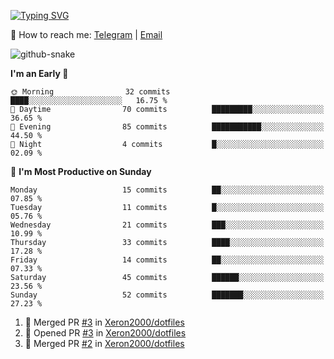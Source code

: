 [![Typing SVG](https://readme-typing-svg.demolab.com?font=Fira+Code&pause=1000&width=435&lines=%F0%9F%91%8B+Hi%2C+I'm+Xeron)](https://git.io/typing-svg)

📮️ How to reach me: [Telegram](https://t.me/Xeron23) | [Email](mailto:cw48565@gmail.com)

<picture>
  <source media="(prefers-color-scheme: dark)" srcset="https://github.com/Xeron2000/Xeron2000/blob/output/github-contribution-grid-snake-dark.svg" />
  <source media="(prefers-color-scheme: light)" srcset="https://github.com/Xeron2000/Xeron2000/blob/output/github-contribution-grid-snake.svg" />
  <img alt="github-snake" src="github-snake.svg" />
</picture>

<!--START_SECTION:waka-->
**I'm an Early 🐤** 

```text
🌞 Morning                32 commits          ████░░░░░░░░░░░░░░░░░░░░░   16.75 % 
🌆 Daytime                70 commits          █████████░░░░░░░░░░░░░░░░   36.65 % 
🌃 Evening                85 commits          ███████████░░░░░░░░░░░░░░   44.50 % 
🌙 Night                  4 commits           █░░░░░░░░░░░░░░░░░░░░░░░░   02.09 % 
```
📅 **I'm Most Productive on Sunday** 

```text
Monday                   15 commits          ██░░░░░░░░░░░░░░░░░░░░░░░   07.85 % 
Tuesday                  11 commits          █░░░░░░░░░░░░░░░░░░░░░░░░   05.76 % 
Wednesday                21 commits          ███░░░░░░░░░░░░░░░░░░░░░░   10.99 % 
Thursday                 33 commits          ████░░░░░░░░░░░░░░░░░░░░░   17.28 % 
Friday                   14 commits          ██░░░░░░░░░░░░░░░░░░░░░░░   07.33 % 
Saturday                 45 commits          ██████░░░░░░░░░░░░░░░░░░░   23.56 % 
Sunday                   52 commits          ███████░░░░░░░░░░░░░░░░░░   27.23 % 
```



<!--END_SECTION:waka-->

<!--START_SECTION:activity-->
1. 🎉 Merged PR [#3](https://github.com/Xeron2000/dotfiles/pull/3) in [Xeron2000/dotfiles](https://github.com/Xeron2000/dotfiles)
2. 💪 Opened PR [#3](https://github.com/Xeron2000/dotfiles/pull/3) in [Xeron2000/dotfiles](https://github.com/Xeron2000/dotfiles)
3. 🎉 Merged PR [#2](https://github.com/Xeron2000/dotfiles/pull/2) in [Xeron2000/dotfiles](https://github.com/Xeron2000/dotfiles)
<!--END_SECTION:activity-->
